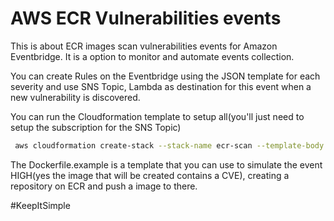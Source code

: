 # AWS ECR Vulnerabilities events

This is about ECR images scan vulnerabilities events for Amazon Eventbridge.
It is a option to monitor and automate events collection.

You can create Rules on the Eventbridge using the JSON template for each severity and use SNS Topic, Lambda as destination for this event when a new vulnerability is discovered.

You can run the Cloudformation template to setup all(you'll just need to setup the subscription for the SNS Topic)

```bash
 aws cloudformation create-stack --stack-name ecr-scan --template-body file://cf.yaml
```

The Dockerfile.example is a template that you can use to simulate the event HIGH(yes the image that will be created contains a CVE), creating a repository on ECR and push a image to there.

#KeepItSimple